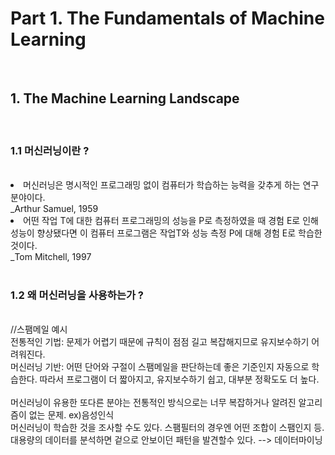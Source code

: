 <h1>Part 1. The Fundamentals of Machine Learning</h1><br>
<h2>1. The Machine Learning Landscape</h2><br>

<h3>1.1 머신러닝이란 ?</h3><br>
<li>머신러닝은 명시적인 프로그래밍 없이 컴퓨터가 학습하는 능력을 갖추게 하는 연구분야이다.<br>_Arthur Samuel, 1959</li>
<li>어떤 작업 T에 대한 컴퓨터 프로그래밍의 성능을 P로 측정하였을 때 경험 E로 인해 성능이 향상됐다면 이 컴퓨터 프로그램은 작업T와 성능 측정 P에 대해 경험 E로 학습한 것이다. <br> _Tom Mitchell, 1997 </li>
<br>
<h3>1.2 왜 머신러닝을 사용하는가 ?</h3><br>
//스팸메일 예시<br>
전통적인 기법: 문제가 어렵기 때문에 규칙이 점점 길고 복잡해지므로 유지보수하기 어려워진다.<br>
머신러닝 기반: 어떤 단어와 구절이 스팸메일을 판단하는데 좋은 기준인지 자동으로 학습한다. 따라서 프로그램이 더 짧아지고, 유지보수하기 쉽고, 대부분 정확도도 더 높다.<br>
<br>
머신러닝이 유용한 또다른 분야는 전통적인 방식으로는 너무 복잡하거나 알려진 알고리즘이 없는 문제. ex)음성인식<br>
머신러닝이 학습한 것을 조사할 수도 있다. 스팸필터의 경우엔 어떤 조합이 스팸인지 등. 대용량의 데이터를 분석하면 겉으로 안보이던 패턴을 발견할수 있다. --> 데이터마이닝
